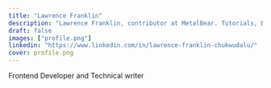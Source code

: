 ```yaml
---
title: "Lawrence Franklin"
description: "Lawrence Franklin, contributor at MetalBear. Tutorials, DevEx insights, and debugging tips."
draft: false
images: ["profile.png"]
linkedin: "https://www.linkedin.com/in/lawrence-franklin-chukwudalu/"
cover: profile.png
---
```


Frontend Developer and Technical writer
